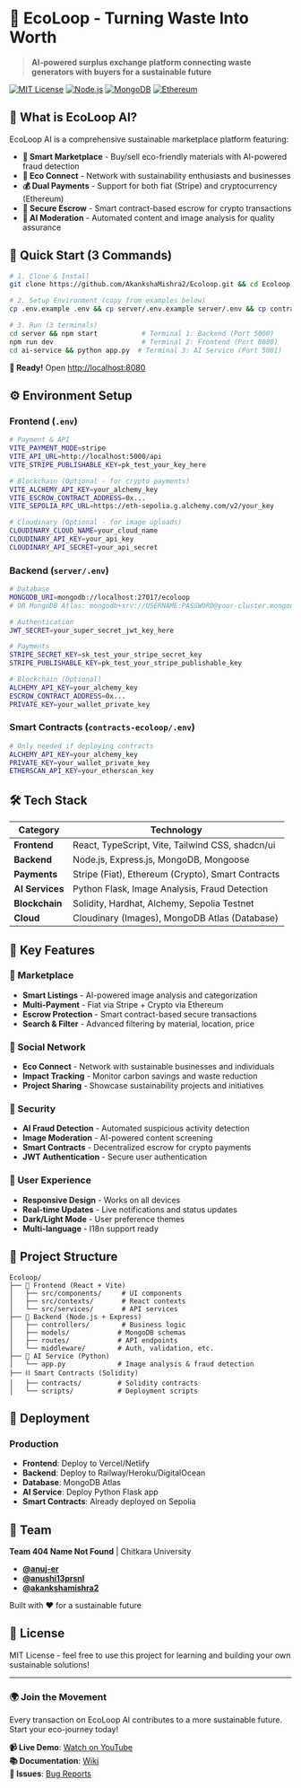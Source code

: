 # 🌱 **EcoLoop** - Turning Waste Into Worth

> **AI-powered surplus exchange platform connecting waste generators with buyers for a sustainable future**

[![MIT License](https://img.shields.io/badge/License-MIT-green.svg)](https://choosealicense.com/licenses/mit/)
[![Node.js](https://img.shields.io/badge/Node.js-18+-green.svg)](https://nodejs.org/)
[![MongoDB](https://img.shields.io/badge/MongoDB-4.4+-green.svg)](https://mongodb.com/)
[![Ethereum](https://img.shields.io/badge/Blockchain-Ethereum-blue.svg)](https://ethereum.org/)

## 🎯 **What is EcoLoop AI?**

EcoLoop AI is a comprehensive sustainable marketplace platform featuring:

- **🛒 Smart Marketplace** - Buy/sell eco-friendly materials with AI-powered fraud detection
- **🤝 Eco Connect** - Network with sustainability enthusiasts and businesses  
- **💰 Dual Payments** - Support for both fiat (Stripe) and cryptocurrency (Ethereum)
- **🔐 Secure Escrow** - Smart contract-based escrow for crypto transactions
- **🤖 AI Moderation** - Automated content and image analysis for quality assurance

## 🚀 **Quick Start (3 Commands)**

```bash
# 1. Clone & Install
git clone https://github.com/AkankshaMishra2/Ecoloop.git && cd Ecoloop && npm install && cd server && npm install && cd ../ai-service && pip install -r requirements.txt && cd ..

# 2. Setup Environment (copy from examples below)
cp .env.example .env && cp server/.env.example server/.env && cp contracts-ecoloop/.env.example contracts-ecoloop/.env

# 3. Run (3 terminals)
cd server && npm start           # Terminal 1: Backend (Port 5000)
npm run dev                      # Terminal 2: Frontend (Port 8080)
cd ai-service && python app.py  # Terminal 3: AI Service (Port 5001)
```

**🎉 Ready!** Open [http://localhost:8080](http://localhost:8080)

## ⚙️ **Environment Setup**

### **Frontend (`.env`)**
```bash
# Payment & API
VITE_PAYMENT_MODE=stripe
VITE_API_URL=http://localhost:5000/api
VITE_STRIPE_PUBLISHABLE_KEY=pk_test_your_key_here

# Blockchain (Optional - for crypto payments)
VITE_ALCHEMY_API_KEY=your_alchemy_key
VITE_ESCROW_CONTRACT_ADDRESS=0x...
VITE_SEPOLIA_RPC_URL=https://eth-sepolia.g.alchemy.com/v2/your_key

# Cloudinary (Optional - for image uploads)
CLOUDINARY_CLOUD_NAME=your_cloud_name
CLOUDINARY_API_KEY=your_api_key
CLOUDINARY_API_SECRET=your_api_secret
```

### **Backend (`server/.env`)**
```bash
# Database
MONGODB_URI=mongodb://localhost:27017/ecoloop
# OR MongoDB Atlas: mongodb+srv://USERNAME:PASSWORD@your-cluster.mongodb.net/ecoloop

# Authentication
JWT_SECRET=your_super_secret_jwt_key_here

# Payments
STRIPE_SECRET_KEY=sk_test_your_stripe_secret_key
STRIPE_PUBLISHABLE_KEY=pk_test_your_stripe_publishable_key

# Blockchain (Optional)
ALCHEMY_API_KEY=your_alchemy_key
ESCROW_CONTRACT_ADDRESS=0x...
PRIVATE_KEY=your_wallet_private_key
```

### **Smart Contracts (`contracts-ecoloop/.env`)**
```bash
# Only needed if deploying contracts
ALCHEMY_API_KEY=your_alchemy_key
PRIVATE_KEY=your_wallet_private_key
ETHERSCAN_API_KEY=your_etherscan_key
```

## 🛠️ **Tech Stack**

| **Category** | **Technology** |
|-------------|----------------|
| **Frontend** | React, TypeScript, Vite, Tailwind CSS, shadcn/ui |
| **Backend** | Node.js, Express.js, MongoDB, Mongoose |
| **Payments** | Stripe (Fiat), Ethereum (Crypto), Smart Contracts |
| **AI Services** | Python Flask, Image Analysis, Fraud Detection |
| **Blockchain** | Solidity, Hardhat, Alchemy, Sepolia Testnet |
| **Cloud** | Cloudinary (Images), MongoDB Atlas (Database) |

## 🎨 **Key Features**

### **🛒 Marketplace**
- **Smart Listings** - AI-powered image analysis and categorization
- **Multi-Payment** - Fiat via Stripe + Crypto via Ethereum
- **Escrow Protection** - Smart contract-based secure transactions
- **Search & Filter** - Advanced filtering by material, location, price

### **🤝 Social Network**
- **Eco Connect** - Network with sustainable businesses and individuals
- **Impact Tracking** - Monitor carbon savings and waste reduction
- **Project Sharing** - Showcase sustainability projects and initiatives

### **🔐 Security**
- **AI Fraud Detection** - Automated suspicious activity detection
- **Image Moderation** - AI-powered content screening
- **Smart Contracts** - Decentralized escrow for crypto payments
- **JWT Authentication** - Secure user authentication

### **📱 User Experience**
- **Responsive Design** - Works on all devices
- **Real-time Updates** - Live notifications and status updates
- **Dark/Light Mode** - User preference themes
- **Multi-language** - I18n support ready

## 📁 **Project Structure**

```
Ecoloop/
├── 🎨 Frontend (React + Vite)
│   ├── src/components/     # UI components
│   ├── src/contexts/       # React contexts
│   └── src/services/       # API services
├── 🔧 Backend (Node.js + Express)
│   ├── controllers/        # Business logic
│   ├── models/            # MongoDB schemas
│   ├── routes/            # API endpoints
│   └── middleware/        # Auth, validation, etc.
├── 🤖 AI Service (Python)
│   └── app.py             # Image analysis & fraud detection
├── ⛓️ Smart Contracts (Solidity)
│   ├── contracts/         # Solidity contracts
│   └── scripts/           # Deployment scripts
```

## 🚀 **Deployment**

### **Production**
- **Frontend**: Deploy to Vercel/Netlify
- **Backend**: Deploy to Railway/Heroku/DigitalOcean  
- **Database**: MongoDB Atlas
- **AI Service**: Deploy Python Flask app
- **Smart Contracts**: Already deployed on Sepolia

## 👥 **Team**

**Team 404 Name Not Found** | Chitkara University


- **[@anuj-er](https://github.com/anuj-er)** 
- **[@anushi13prsnl](https://github.com/anushi13prsnl)** 
- **[@akankshamishra2](https://github.com/akankshamishra2)** 

Built with ❤️ for a sustainable future

## 📄 **License**

MIT License - feel free to use this project for learning and building your own sustainable solutions!

---

### 🌍 **Join the Movement**
Every transaction on EcoLoop AI contributes to a more sustainable future. Start your eco-journey today!

**📹 Live Demo**: [Watch on YouTube](https://youtu.be/zQkFUziNMN0?si=__2dLU80eUUcKG0D)  
**📚 Documentation**: [Wiki](https://github.com/AkankshaMishra2/Ecoloop/wiki)  
**🐛 Issues**: [Bug Reports](https://github.com/AkankshaMishra2/Ecoloop/issues)
